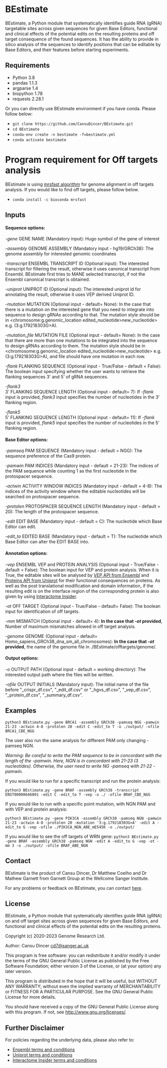# BEstimate

BEstimate, a Python module that systematically identifies guide RNA (gRNA) targetable sites across given sequences for given Base Editors, functional and clinical effects of the potential edits on the resulting proteins and off target consequence of the found sequences. It has the ability to provide in silico analysis of the sequences to identify positions that can be editable by Base Editors, and their features before starting experiments. 

## Requirements

- Python 3.8
- pandas 1.1.3
- argparse 1.4
- biopython 1.78
- requests 2.28.1

Or you can directly use BEstimate environment if you have conda. Please follow below:

- `git clone https://github.com/CansuDincer/BEstimate.git`
- `cd BEstimate`
- `conda-env create -n bestimate -f=bestimate.yml`
- `conda activate bestimate`


# Program requirement for Off targets analysis

BEstimate is using [mrsfast algorithm](https://github.com/sfu-compbio/mrsfast) for genome alignment in off targets analysis. If you would like to find off targets, please follow below.

- `conda install -c bioconda mrsfast`

## Inputs

#### Sequence options:
*-gene* 
GENE NAME (Mandatory input): Hugo symbol of the gene of interest 

*-assembly*
GENOME ASSEMBLY (Mandatory input - hg19/GRCh38): The genome assembly for interested genomic coordinates 

*-transcript*
ENSEMBL TRANSCRIPT ID (Optional input): The interested transcript for filtering the result, otherwise it uses canonical transcript from Ensembl. BEstimate first tries to MANE selected transcript, if not the Ensembl canonical transcript is obtained. 

*-uniprot*
UNIPROT ID (Optional input): The interested uniprot id for annotating the result, otherwise it uses VEP derived Uniprot ID. 

*-mutation*
MUTATION (Optional input - default= None): In the case that there is a mutation on the interested gene that you need to integrate into sequence to design gRNAs according to that. The mutation style should be in <chromosome:g.genomic_location edited_nucleotide>new_nucleotide> e.g. (3:g.179218303G>A).

*-mutation_file*
MUTATION FILE (Optional input - default= None): In the case that there are more than one mutations to be integrated into the sequence to design gRNAs according to them. The mutation style should be in <chromosome:g.genomic_location edited_nucleotide>new_nucleotide> e.g. (3:g.179218303G>A), and file should have one mutation in each row. 

*-flank*
FLANKING SEQUENCE (Optional input - True/False - default = False):  The boolean input specifying whether the user wants to retrieve the flanking sequences 3' and 5' of gRNA sequences.

*-flank3*  
3' FLANKING SEQUENCE LENGTH (Optional input - default= 7): If *-flank* input is provided, *flank3* input specifies the number of nucleotides in the 3' flanking region. 
  
 *-flank5*  
5' FLANKING SEQUENCE LENGTH (Optional input - default= 11): If *-flank* input is provided, *flank5* input specifies the number of nucleotides in the 5' flanking region. 


#### Base Editor options:
*-pamseq*
PAM SEQUENCE (Mandatory input - default = NGG): The sequence preference of the Cas9 protein.

*-pamwin*
PAM INDICES (Mandatory input - default = 21-23): The indices of the PAM sequence while counting 1 as the first nucleotide in the protospacer sequence. 

*-actwin*
ACTIVITY WINDOW INDICES (Mandatory input - default = 4-8): The indices of the activity window where the editable nucleotides will be searched on protospacer sequence.

*-protolen*
PROTOSPACER SEQUENCE LENGTH (Mandatory input - default = 20): The length of the protospacer sequence.

*-edit*
EDIT BASE (Mandatory input - default = C): The nucleotide which Base Editor can edit. 

*-edit_to*
EDITED BASE (Mandatory input - default = T): The nucleotide which Base Editor can alter the EDIT BASE into.

#### Annotation options:
*-vep*
ENSEMBL VEP and PROTEIN ANALYSIS (Optional input - True/False - default = False): The boolean input for VEP and protein analysis. When it is True, the editable sites will be analysed by [VEP API from Ensembl](https://rest.ensembl.org/) and [Proteins API from Uniprot](https://www.ebi.ac.uk/proteins/api/doc/) for their functional consequences on proteins. As well as the post translational modification and domain information, if the resulting edit is on the interface region of the corresponding protein is also given by using [Interactome Insider](http://interactomeinsider.yulab.org/downloads.html). 

*-ot*
OFF TARGET (Optional input - True/False - default= False): The boolean input for identification of off targets.

*-mm*
MISMATCH (Optional input - default= 4): **In the case that *-ot* provided**, Number of maximum mismatches allowed in off target analysis.  

*-genome*
GENOME (Optional input - default= Homo_sapiens_GRCh38_dna_sm_all_chromosomes): **In the case that *-ot* provided**, the name of the genome file in ./BEstimate/offtargets/genome/.

#### Output options:
*-o*
OUTPUT PATH (Optional input - default = working directory): The interested output path where the files will be written. 

*-ofile*
OUTPUT INITIALS (Mandatory input): The initial name of the file before "_crispr_df.csv", "_edit_df.csv" or "_hgvs_df.csv", "_vep_df.csv", "_protein_df.csv", "_summary_df.csv".

## Examples

`python3 BEstimate.py -gene BRCA1 -assembly GRCh38 -pamseq NGG -pamwin 21-23 -actwin 4-8 -protolen 20 -edit C -edit_to T -o ./output/ -ofile BRCA1_CBE_NGG`

The user also run the same analysis for different PAM only changing -pamseq NGN. 

*Warning: Be careful to write the PAM sequence to be in concordant with the length of the -pamwin. Here, NGN is in concordant with 21-23 (3 nucleotides). Otherwise, the user need to write NG -pamseq with 21-22 -pamwin.* 

If you would like to run for a specific transcript and run the protein analysis:

`python3 BEstimate.py -gene BRAF -assembly GRCh38 -transcript ENST00000646891 -edit C -edit_to T -vep -o ./ -ofile BRAF_CBE_NGG`

If you would like to run with a specific point mutation, with NGN PAM and with VEP and protein analysis:

`python3 BEstimate.py -gene PIK3CA -assembly GRCh38 -pamseq NGN -pamwin 21-23 -actwin 4-8 -protolen 20 -mutation '3:g.179218303G>A' -edit A -edit_to G -vep -ofile ./PIK3CA_NGN_ABE_mE545K -o ./output/`

If you would like to see the off targets of WRN gene:
`python3 BEstimate.py -gene BRAF -assembly GRCh38 -pamseq NGN -edit A -edit_to G -vep -ot -mm 3 -o ./output/ -ofile BRAF_ABE_NGN`


## Contact

BEstimate is the product of Cansu Dincer, Dr Matthew Coelho and Dr Mathew Garnett from Garnett Group at the Wellcome Sanger Institute.

For any problems or feedback on BEstimate, you can contact [here](mailto:cd7@sanger.ac.uk).

## License

BEstimate, a Python module that systematically identifies guide RNA (gRNA) 
on and off target sites across given sequences for given Base Editors, and functional and clinical effects of the potential edits on the resulting proteins. 

Copyright (c) 2020-2023 Genome Research Ltd. 

Author: Cansu Dincer <cd7@sanger.ac.uk> 

This program is free software: you can redistribute it and/or modify it under 
the terms of the GNU General Public License as published by the Free Software 
Foundation; either version 3 of the License, or (at your option) any later 
version. 

This program is distributed in the hope that it will be useful, but WITHOUT 
ANY WARRANTY; without even the implied warranty of MERCHANTABILITY or FITNESS 
FOR A PARTICULAR PURPOSE. See the GNU General Public License for more 
details. 

You should have received a copy of the GNU General Public License along with 
this program. If not, see <http://www.gnu.org/licenses/>. 

## Further Disclaimer

For policies regarding the underlying data, please also refer to:
- [Ensembl terms and conditions](https://www.ensembl.org/info/about/legal/code_licence.html#:~:text=Subject%20to%20the%20terms%20and,the%20Work%20and%20such%20Derivative)
- [Uniprot terms and conditions](https://www.uniprot.org/help/license#:~:text=We%20make%20no%20warranties%20regarding,by%20patents%20or%20other%20rights.)
- [Interactome Insider terms and conditions](http://interactomeinsider.yulab.org/)


